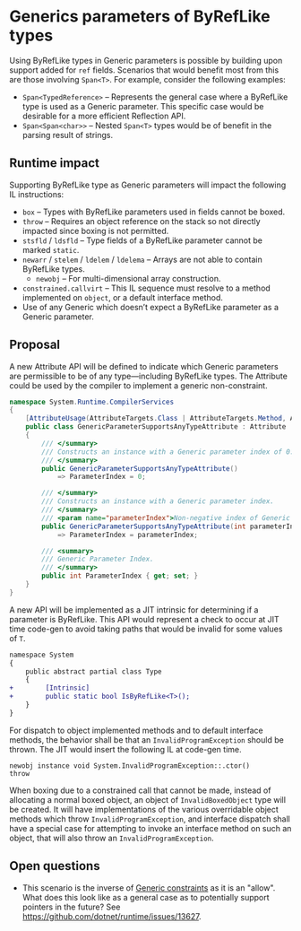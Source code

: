 # Generics parameters of ByRefLike types

Using ByRefLike types in Generic parameters is possible by building upon support added for `ref` fields. Scenarios that would benefit most from this are those involving `Span<T>`. For example, consider the following examples:

- `Span<TypedReference>` &ndash; Represents the general case where a ByRefLike type is used as a Generic parameter. This specific case would be desirable for a more efficient Reflection API.
- `Span<Span<char>>` &ndash; Nested `Span<T>` types would be of benefit in the parsing result of strings.

## Runtime impact

Supporting ByRefLike type as Generic parameters will impact the following IL instructions:

- `box` &ndash; Types with ByRefLike parameters used in fields cannot be boxed.
- `throw` &ndash; Requires an object reference on the stack so not directly impacted since boxing is not permitted.
- `stsfld` / `ldsfld` &ndash; Type fields of a ByRefLike parameter cannot be marked `static`.
- `newarr` / `stelem` / `ldelem` / `ldelema` &ndash; Arrays are not able to contain ByRefLike types.
    - `newobj` &ndash; For multi-dimensional array construction.
- `constrained.callvirt` &ndash; This IL sequence must resolve to a method implemented on `object`, or a default interface method.
- Use of any Generic which doesn’t expect a ByRefLike parameter as a Generic parameter.

## Proposal

A new Attribute API will be defined to indicate which Generic parameters are permissible to be of any type&mdash;including ByRefLike types. The Attribute could be used by the compiler to implement a generic non-constraint.

```csharp
namespace System.Runtime.CompilerServices
{
    [AttributeUsage(AttributeTargets.Class | AttributeTargets.Method, AllowMultiple = true)]
    public class GenericParameterSupportsAnyTypeAttribute : Attribute
    {
        /// </summary>
        /// Constructs an instance with a Generic parameter index of 0.
        /// </summary>
        public GenericParameterSupportsAnyTypeAttribute()
            => ParameterIndex = 0;

        /// </summary>
        /// Constructs an instance with a Generic parameter index.
        /// </summary>
        /// <param name="parameterIndex">Non-negative index of Generic parameter to apply to.</param>
        public GenericParameterSupportsAnyTypeAttribute(int parameterIndex)
            => ParameterIndex = parameterIndex;

        /// <summary>
        /// Generic Parameter Index.
        /// </summary>
        public int ParameterIndex { get; set; }
    }
}
```

A new API will be implemented as a JIT intrinsic for determining if a parameter is ByRefLike. This API would represent a check to occur at JIT time code-gen to avoid taking paths that would be invalid for some values of `T`.

```diff
namespace System
{
    public abstract partial class Type
    {
+        [Intrinsic]
+        public static bool IsByRefLike<T>();
    }
}
```

For dispatch to object implemented methods and to default interface methods, the behavior shall be that an `InvalidProgramException` should be thrown. The JIT would insert the following IL at code-gen time.

```
newobj instance void System.InvalidProgramException::.ctor()
throw
```

When boxing due to a constrained call that cannot be made, instead of allocating a normal boxed object, an object of `InvalidBoxedObject` type will be created. It will have implementations of the various overridable object methods which throw `InvalidProgramException`, and interface dispatch shall have a special case for attempting to invoke an interface method on such an object, that will also throw an `InvalidProgramException`. 

## Open questions

- This scenario is the inverse of [Generic constraints](https://docs.microsoft.com/dotnet/csharp/programming-guide/generics/constraints-on-type-parameters) as it is an "allow". What does this look like as a general case as to potentially support pointers in the future? See https://github.com/dotnet/runtime/issues/13627.
